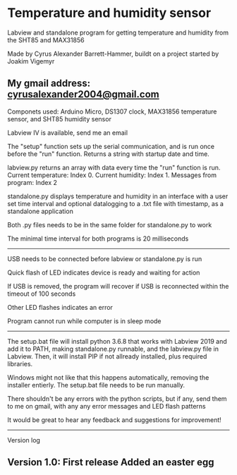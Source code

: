 # Temperature and humidity sensor
 Labview and standalone program for getting temperature and humidity from the SHT85 and MAX31856

 
 Made by Cyrus Alexander Barrett-Hammer, buildt on a project started by Joakim Vigemyr

My gmail address: cyrusalexander2004@gmail.com
---------------


Componets used: Arduino Micro, DS1307 clock, MAX31856 temperature sensor, and SHT85 humidity sensor

Labview IV is available, send me an email

The "setup" function sets up the serial communication, and is run once before the "run" function. Returns a string with startup date and time.

labview.py returns an array with data every time the "run" function is run. 
Current temperature: Index 0. Current humidity: Index 1. Messages from program: Index 2

standalone.py displays temperature and humidity in an interface with a user set time interval and optional datalogging to a .txt file with timestamp, as a standalone application

Both .py files needs to be in the same folder for standalone.py to work

The minimal time interval for both programs is 20 milliseconds

---------------


USB needs to be connected before labview or standalone.py is run

Quick flash of LED indicates device is ready and waiting for action

If USB is removed, the program will recover if USB is reconnected within the timeout of 100 seconds

Other LED flashes indicates an error

Program cannot run while computer is in sleep mode

---------------


The setup.bat file will install python 3.6.8 that works with Labview 2019 and add it to PATH, making standalone.py runnable, and the labview.py file in Labview. Then, it will install PIP if not allready installed, plus required libraries.

Windows might not like that this happens automatically, removing the installer entierly. The setup.bat file needs to be run manually.


There shouldn't be any errors with the python scripts, but if any, send them to me on gmail, with any any error messages and LED flash patterns

It would be great to hear any feedback and suggestions for improvement!

---------------


Version log

Version 1.0:
First release
Added an easter egg
---------------